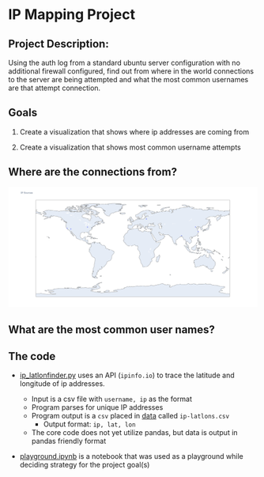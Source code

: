 # IP Mapping Project

## Project Description:

Using the auth log from a standard ubuntu server configuration with no additional firewall configured, find out from where in the world connections to the server are being attempted and what the most common usernames are that attempt connection.

## Goals

1. Create a visualization that shows where ip addresses are coming from

2. Create a visualization that shows most common username attempts

## Where are the connections from?

![IP map plot](images/ip-map-v1.png)

## What are the most common user names?

## The code

- [ip_latlonfinder.py](ip_latlonfinder.py) uses an API (`ipinfo.io`) to trace the latitude and longitude of ip addresses.
    - Input is a csv file with `username, ip` as the format
    - Program parses for unique IP addresses
    - Program output is a `csv` placed in [data](data/ip-latlons.csv) called `ip-latlons.csv`
        - Output format: `ip, lat, lon`
    - The core code does not yet utilize pandas, but data is output in pandas friendly format

- [playground.ipynb](playground.ipynb) is a notebook that was used as a playground while deciding strategy for the project goal(s)